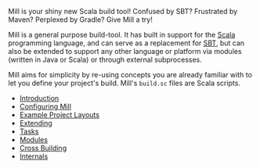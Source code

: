 Mill is your shiny new Scala build tool! Confused by SBT? Frustrated by Maven?
Perplexed by Gradle? Give Mill a try!

Mill is a general purpose build-tool. It has built in support for the
[Scala](https://www.scala-lang.org/) programming language, and can serve as a
replacement for [SBT](http://www.scala-sbt.org/), but can also be extended to
support any other language or platform via modules (written in Java or Scala) or
through external subprocesses.

Mill aims for simplicity by re-using concepts you are already familiar with to
let you define your project's build. Mill's `build.sc` files are Scala scripts.


- [Introduction](intro.html)
- [Configuring Mill](configure.html)
- [Example Project Layouts](example.html)
- [Extending](extending.html)
- [Tasks](tasks.html)
- [Modules](modules.html)
- [Cross Building](cross.html)
- [Internals](internals.html)